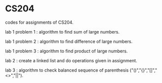 # CS204

codes for assignments of CS204.

lab 1 problem 1 : algorithm to find sum of large numbers.

lab 1 problem 2 : algorithm to find difference of large numbers.

lab 1 problem 3 : algorithm to find product of large numbers.

lab 2 : create a linked list and do operations given in assignment.

lab 3 : algorithm to check balanced sequence of parenthesis ("()","{}","[]","<>","||").
